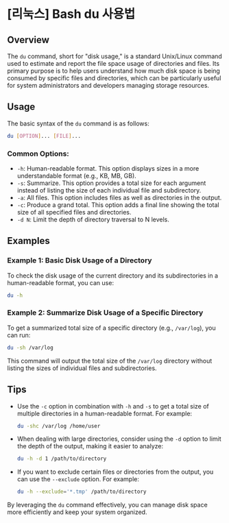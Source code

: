 # [리눅스] Bash du 사용법

## Overview
The `du` command, short for "disk usage," is a standard Unix/Linux command used to estimate and report the file space usage of directories and files. Its primary purpose is to help users understand how much disk space is being consumed by specific files and directories, which can be particularly useful for system administrators and developers managing storage resources.

## Usage
The basic syntax of the `du` command is as follows:

```bash
du [OPTION]... [FILE]...
```

### Common Options:
- `-h`: Human-readable format. This option displays sizes in a more understandable format (e.g., KB, MB, GB).
- `-s`: Summarize. This option provides a total size for each argument instead of listing the size of each individual file and subdirectory.
- `-a`: All files. This option includes files as well as directories in the output.
- `-c`: Produce a grand total. This option adds a final line showing the total size of all specified files and directories.
- `-d N`: Limit the depth of directory traversal to N levels.

## Examples
### Example 1: Basic Disk Usage of a Directory
To check the disk usage of the current directory and its subdirectories in a human-readable format, you can use:

```bash
du -h
```

### Example 2: Summarize Disk Usage of a Specific Directory
To get a summarized total size of a specific directory (e.g., `/var/log`), you can run:

```bash
du -sh /var/log
```

This command will output the total size of the `/var/log` directory without listing the sizes of individual files and subdirectories.

## Tips
- Use the `-c` option in combination with `-h` and `-s` to get a total size of multiple directories in a human-readable format. For example:

  ```bash
  du -shc /var/log /home/user
  ```

- When dealing with large directories, consider using the `-d` option to limit the depth of the output, making it easier to analyze:

  ```bash
  du -h -d 1 /path/to/directory
  ```

- If you want to exclude certain files or directories from the output, you can use the `--exclude` option. For example:

  ```bash
  du -h --exclude='*.tmp' /path/to/directory
  ```

By leveraging the `du` command effectively, you can manage disk space more efficiently and keep your system organized.